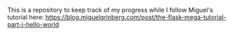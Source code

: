 This is a repository to keep track of my progress while I follow Miguel's tutorial here: https://blog.miguelgrinberg.com/post/the-flask-mega-tutorial-part-i-hello-world